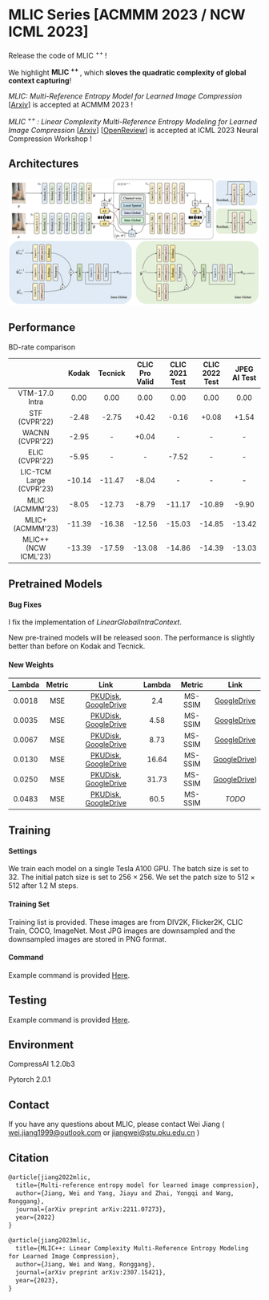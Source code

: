 # MLIC Series [ACMMM 2023 / NCW ICML 2023]

Release the code of MLIC <sup> ++ </sup> ! 

We highlight **MLIC <sup> ++ </sup>**, which **sloves the quadratic complexity of global context capturing**!

*MLIC: Multi-Reference Entropy Model for Learned Image Compression* [[Arxiv](https://arxiv.org/abs/2211.07273)] is accepted at ACMMM 2023 !

*MLIC <sup> ++ </sup>: Linear Complexity Multi-Reference Entropy Modeling for Learned Image Compression*  [[Arxiv](https://arxiv.org/abs/2307.15421)] [[OpenReview](https://openreview.net/forum?id=hxIpcSoz2t)] is accepted at ICML 2023 Neural Compression Workshop !

## Architectures

![image](assets/arch.png)


## Performance

BD-rate comparison

|  | Kodak | Tecnick | CLIC Pro Valid | CLIC 2021 Test | CLIC 2022 Test | JPEG AI Test | 
|:--------:|:--------:|:------:|:--------:|:--------:|:------:|:------:|
| VTM-17.0 Intra   | 0.00    |   0.00   | 0.00 | 0.00 | 0.00 | 0.00 |
| STF (CVPR'22)  | -2.48    |   -2.75   | +0.42  | -0.16 | +0.08 | +1.54 |
| WACNN (CVPR'22)   | -2.95    | - | +0.04   | - | - | - |
| ELIC (CVPR'22)   | -5.95    |   -   |-|-7.52|- |- |
| LIC-TCM Large (CVPR'23)   | -10.14    |   -11.47   |-8.04 |-|- |- |
| MLIC (ACMMM'23)   | -8.05    |  -12.73  |-8.79 |-11.17| -10.89 | -9.90|
| MLIC+ (ACMMM'23)  | -11.39    |   -16.38   |-12.56|-15.03|-14.85 |-13.42|
| MLIC++ (NCW ICML'23)   | -13.39    |   -17.59   |-13.08|-14.86|-14.39 |-13.03|

## Pretrained Models

#### Bug Fixes

I fix the implementation of *LinearGlobalIntraContext*.

New pre-trained models will be released soon. The performance is slightly better than before on Kodak and Tecnick.

#### New Weights

<div class="center">

| Lambda | Metric | Link | Lambda | Metric | Link | 
|:--------:|:--------:|:------:|:--------:|:--------:|:------:|
| 0.0018   | MSE    |   [PKUDisk](https://disk.pku.edu.cn:443/link/56ABCF09A715A197523E5B8929DBA2BB), [GoogleDrive](https://drive.google.com/file/d/1rRdM5X5ueWvW5-ZN3gwPoXGECvgIcz-2/view?usp=drive_link)  |2.4 |MS-SSIM|[GoogleDrive](https://drive.google.com/file/d/1ATugqZaT11oVvClNc5t7JogvX8ImQn95/view?usp=sharing) |
| 0.0035   | MSE    |   [PKUDisk](https://disk.pku.edu.cn:443/link/22775C0DBB903AC3A43342C8AFDBFD05), [GoogleDrive](https://drive.google.com/file/d/1SlIsurg4JocEBAWrnp1jiEe1EnFgw5AP/view?usp=drive_link)   |4.58|MS-SSIM|[GoogleDrive](https://drive.google.com/file/d/1jpPVJUT8xInZfZYPF8TLTXDzy2Su0sd2/view?usp=sharing) |
| 0.0067   | MSE    |   [PKUDisk](https://disk.pku.edu.cn:443/link/9474C67EE30DCCB3C77CDCC459425B38), [GoogleDrive](https://drive.google.com/file/d/1CKpyUXwifJZ9gb0l_Di6R-TMH9f4UmAU/view?usp=drive_link)   |8.73|MS-SSIM|[GoogleDrive](https://drive.google.com/file/d/1siIS3GJVylTmdanGBLt-fO_HqtZ5H4_Z/view?usp=sharing) |
| 0.0130   | MSE    |   [PKUDisk](https://disk.pku.edu.cn:443/link/59F4117444A787B253DE04D72C4AE2AB), [GoogleDrive](https://drive.google.com/file/d/1Qp4YBea3GkLSGDyYgo7OeaWZa5_rX8kJ/view?usp=drive_link)   |16.64|MS-SSIM|[GoogleDrive](https://drive.google.com/file/d/11Ld5Xvbp52LeIHiAJbvgbHf9wnkylWfj/view?usp=sharing)) |
| 0.0250   | MSE    |   [PKUDisk](https://disk.pku.edu.cn:443/link/00200D4B21E7428471DFF69C5B9878E5), [GoogleDrive](https://drive.google.com/file/d/1krGCTYat0Qkcp0QPaNC5sP3ofrq-eQsv/view?usp=drive_link)   |31.73|MS-SSIM|[GoogleDrive](https://drive.google.com/file/d/1AZvQZWNQgKicCG0vtKgnjZ5b5Mwqklrs/view?usp=sharing)) |
| 0.0483   | MSE    |   [PKUDisk](https://disk.pku.edu.cn:443/link/97112E78DC4F6D232A14FB1E4BD18260), [GoogleDrive](https://drive.google.com/file/d/1mIDwO_2Q1sNVriCFiLS1oxgfbVUaHihl/view?usp=drive_link)   |60.5|MS-SSIM|*TODO* |

</div>

## Training

#### Settings

We train each model on a single Tesla A100 GPU. The batch size is set to $32$. The initial 
patch size is set to $256\times 256$. We set the patch size to $512\times 512$ after $1.2$ M steps.

#### Training Set

Training list is provided. These images are from DIV2K, Flicker2K, CLIC Train, COCO, ImageNet.
Most JPG images are downsampled and the downsampled images are stored in PNG format.

#### Command

Example command is provided [Here](https://github.com/JiangWeibeta/MLIC/tree/main/playground).

## Testing

Example command is provided [Here](https://github.com/JiangWeibeta/MLIC/tree/main/playground).

## Environment

CompressAI 1.2.0b3

Pytorch 2.0.1

## Contact

If you have any questions about MLIC, please contact Wei Jiang ( wei.jiang1999@outlook.com or jiangwei@stu.pku.edu.cn )

## Citation
```
@article{jiang2022mlic,
  title={Multi-reference entropy model for learned image compression},
  author={Jiang, Wei and Yang, Jiayu and Zhai, Yongqi and Wang, Ronggang},
  journal={arXiv preprint arXiv:2211.07273},
  year={2022}
}
```

```
@article{jiang2023mlic,
  title={MLIC++: Linear Complexity Multi-Reference Entropy Modeling for Learned Image Compression}, 
  author={Jiang, Wei and Wang, Ronggang},
  journal={arXiv preprint arXiv:2307.15421},
  year={2023},
}
```
